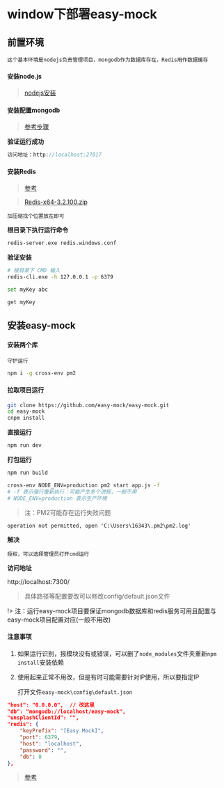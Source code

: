 # window下部署easy-mock

## 前置环境

	这个基本环境是nodejs负责管理项目，mongodb作为数据库存在，Redis用作数据缓存

#### 安装node.js

> [nodejs安装](知识笔记/大前端/nodejs/nodejs开发/nodejs入门.md)

#### 安装配置mongodb

> [参考步骤](https://blog.csdn.net/heshushun/article/details/77776706)

**验证运行成功**

```js
访问地址：http://localhost:27017
```

#### 安装Redis

> [参考](http://www.runoob.com/redis/redis-install.html)

> [Redis-x64-3.2.100.zip](https://github.com/microsoftarchive/redis/releases/download/win-3.2.100/Redis-x64-3.2.100.zip)

	加压缩找个位置放在即可

**根目录下执行运行命令**

```bash
redis-server.exe redis.windows.conf
```

**验证安装**

```bash
# 根目录下 CMD 输入
redis-cli.exe -h 127.0.0.1 -p 6379

set myKey abc

get myKey
```

## 安装easy-mock

#### 安装两个库

	守护运行

```bash
npm i -g cross-env pm2
```

#### 拉取项目运行

```bash
git clone https://github.com/easy-mock/easy-mock.git
cd easy-mock
cnpm install
```

**直接运行**

```bash
npm run dev
```

**打包运行**

```bash
npm run build

cross-env NODE_ENV=production pm2 start app.js -f
# -f 表示强行重新执行：可能产生多个进程，一般不用
# NODE_ENV=production 表示生产环境
```

> 注：PM2可能存在运行失败问题

	operation not permitted, open 'C:\Users\16343\.pm2\pm2.log'

**解决**

	授权，可以选择管理员打开cmd运行

**访问地址**

http://localhost:7300/

> 具体路径等配置要改可以修改config/default.json文件

!> 注：运行easy-mock项目要保证mongodb数据库和redis服务可用且配置与easy-mock项目配置对应(一般不用改)

#### 注意事项

1. 如果运行识别，报模块没有或错误，可以删了`node_modules`文件夹重新`npm install`安装依赖

2. 使用起来正常不用改，但是有时可能需要针对IP使用，所以要指定IP

	打开文件`easy-mock\config\default.json`

``` json
"host": "0.0.0.0",	// 改这里
"db": "mongodb://localhost/easy-mock",
"unsplashClientId": "",
"redis": {
	"keyPrefix": "[Easy Mock]",
	"port": 6379,
	"host": "localhost",
	"password": "",
	"db": 0
},
```

> [参考](https://blog.csdn.net/wxj_ios/article/details/84749700)
